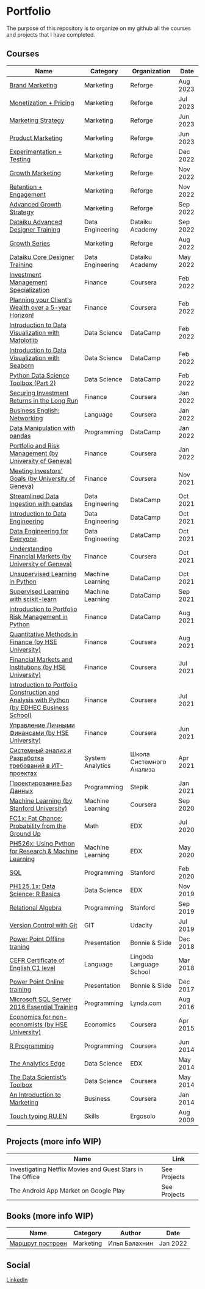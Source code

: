 # Portfolio
The purpose of this repository is to organize on my github all the courses and projects that I have completed. 

## Courses 

| Name  | Category | Organization | Date |
| ------------- | ------------- |  ------------- |  ------------- |
|  [Brand Marketing](https://www.reforge.com/) | Marketing | Reforge | Aug 2023 |
|  [Monetization + Pricing](https://www.reforge.com/) | Marketing | Reforge | Jul 2023 |
|  [Marketing Strategy](https://www.reforge.com/) | Marketing | Reforge | Jun 2023 |
|  [Product Marketing](https://www.reforge.com/) | Marketing | Reforge | Jun 2023 |
|  [Experimentation + Testing](https://www.reforge.com/) | Marketing | Reforge | Dec 2022 |
|  [Growth Marketing](https://www.reforge.com/) | Marketing | Reforge | Nov 2022 |
|  [Retention + Engagement](https://www.reforge.com/) | Marketing | Reforge | Nov 2022 |
|  [Advanced Growth Strategy](https://www.reforge.com/) | Marketing | Reforge | Sep 2022 |
|  [Dataiku Advanced Designer Training](https://academy.dataiku.com/) | Data Engineering | Dataiku Academy | Sep 2022 |
|  [Growth Series](https://www.reforge.com/) | Marketing | Reforge | Aug 2022 |
|  [Dataiku Core Designer Training](https://academy.dataiku.com/) | Data Engineering | Dataiku Academy | May 2022 |
|  [Investment Management Specialization](https://coursera.org/share/27c7a1271195d8d3ad639189b6540325) | Finance | Coursera | Feb 2022 |
|  [Planning your Client's Wealth over a 5-year Horizon!](https://coursera.org/share/795e6c06d7253fd75b8c8334453dabd1) | Finance | Coursera | Feb 2022 |
|  [Introduction to Data Visualization with Matplotlib](https://www.datacamp.com/statement-of-accomplishment/course/9b6dda11bf98f794c012ad83439ec6aa59421191) | Data Science | DataCamp | Feb 2022 |
|  [Introduction to Data Visualization with Seaborn](https://www.datacamp.com/statement-of-accomplishment/course/da99bc20896573175c6780a5671b37454230f50b) | Data Science | DataCamp | Feb 2022 |
|  [Python Data Science Toolbox (Part 2)](https://www.datacamp.com/statement-of-accomplishment/course/7de46b1eaf3b23931238e5304b9874f11abb3195) | Data Science | DataCamp | Feb 2022 |
|  [Securing Investment Returns in the Long Run](https://coursera.org/share/3fb06f9837b88967f00376383e43c5d6) | Finance | Coursera | Jan 2022 |
|  [Business English: Networking](https://coursera.org/share/bb784ea573c22870480661bdba3b4d80) | Language | Coursera | Jan 2022 |
|  [Data Manipulation with pandas](https://www.datacamp.com/statement-of-accomplishment/course/f746e580d778db8d8845e56146ecbed767e69d8e) | Programming | DataCamp | Jan 2022 |
|  [Portfolio and Risk Management (by University of Geneva)](https://coursera.org/share/4fb89d4157b23f2b36478a75262bf94e) | Finance | Coursera | Jan 2022 |
|  [Meeting Investors' Goals (by University of Geneva)](https://coursera.org/share/cf80bde970101f7dea59e2e6f2f05b2a) | Finance | Coursera | Nov 2021 |
|  [Streamlined Data Ingestion with pandas](https://www.datacamp.com/statement-of-accomplishment/course/b8cc026f065c9e0462bc63c75005ba64a86fcf81) | Data Engineering | DataCamp | Oct 2021 |
|  [Introduction to Data Engineering](https://www.datacamp.com/statement-of-accomplishment/course/808412772eb09360a54cd4c399c36fb8fb24a4ed) | Data Engineering | DataCamp | Oct 2021 |
|  [Data Engineering for Everyone](https://www.datacamp.com/statement-of-accomplishment/course/9a5206c7536d76fb153a706bd971ad1a5018f8db)| Data Engineering | DataCamp | Oct 2021 |
|  [Understanding Financial Markets (by University of Geneva)](https://coursera.org/share/cbc66ff5c506c15cae0f0604d0179ace) | Finance | Coursera | Oct 2021 |
|  [Unsupervised Learning in Python](https://www.datacamp.com/statement-of-accomplishment/course/9d7b5a223c40fe3c45a1928ac8862c26d78426e4) | Machine Learning | DataCamp | Oct 2021 |
|  [Supervised Learning with scikit-learn](https://www.datacamp.com/statement-of-accomplishment/course/22a8982baf3ba311dbd871b42af166580f19ee5f) | Machine Learning | DataCamp | Sep 2021 |
|  [Introduction to Portfolio Risk Management in Python](https://www.datacamp.com/statement-of-accomplishment/course/2531d9784831ff47fbf74516031e48f07fc0d04f) | Finance | DataCamp | Aug 2021 | 
|  [Quantitative Methods in Finance (by HSE University)](https://coursera.org/share/75983b4d22494cd0aafbcfb53afeb22e) | Finance | Coursera | Aug 2021 | 
|  [Financial Markets and Institutions (by HSE University)](https://coursera.org/share/c3703c43fb1284df2c951e8f4af833ab) | Finance | Coursera | Jul 2021 | 
|  [Introduction to Portfolio Construction and Analysis with Python (by EDHEC Business School)](https://coursera.org/share/3dd44a0ab9f7d0b8511e1ff1c8d4db5f) | Finance | Coursera | Jul 2021 |
|  [Управление Личными Финансами (by HSE University)](https://coursera.org/share/a1e8fe6899ce9ee3e2230cb6a89ce651) | Finance | Coursera | Jun 2021 |
|  [Системный анализ и  Разработка требований в ИТ-проектах](https://systems.education/) | System Analytics | Школа Системного Анализа | Apr 2021 |
|  [Проектирование Баз Данных](https://stepik.org/cert/1157736) | Programming | Stepik | Jan 2021 |
|  [Machine Learning (by Stanford University)](https://coursera.org/share/b427dead6f0052c83f6b56cb2743a1c7) | Machine Learning | Coursera | Sep 2020 |
|  [FC1x: Fat Chance: Probability from the Ground Up](https://courses.edx.org/certificates/43b7245f94e94d518dd3815729d6bcfc) | Math | EDX | Jul 2020 | 
|  [PH526x: Using Python for Research & Machine Learning](https://courses.edx.org/certificates/3048705a45ae41a88f9a353eb5c0e746) | Machine Learning | EDX | May 2020 |
|  [SQL](https://verify.lagunita.stanford.edu/SOA/4371aecfe5bd4dd88ceac069eb44642d)| Programming | Stanford | Feb 2020 |
|  [PH125.1x: Data Science: R Basics](https://courses.edx.org/certificates/1b897f4d318f43d89ca4307569d8cba4) | Data Science | EDX | Nov 2019 |
|  [Relational Algebra](https://verify.lagunita.stanford.edu/SOA/2b2abcacbf274d1e9bc59d12f66fad9c/) | Programming | Stanford | Sep 2019 |
|  [Version Control with Git](https://www.udacity.com/course/version-control-with-git--ud123) | GIT | Udacity | Jul 2019 | 
|  [Power Point Offline traning](https://bonnieandslide.com/power-of-powerpoint)| Presentation | Bonnie & Slide | Dec 2018 | 
|  [CEFR Certificate of English C1 level](https://www.lingoda.com/en/) | Language | Lingoda Language School | Mar 2018 | 
|  [Power Point Online training](https://bonnieandslide.com/power-of-powerpoint)| Presentation | Bonnie & Slide | Dec 2017 | 
|  [Microsoft SQL Server 2016 Essential Training](https://www.linkedin.com/learning/microsoft-sql-server-2016-essential-training)| Programming | Lynda.com | Aug 2016 | 
|  [Economics for non-economists (by HSE University)](https://www.coursera.org/learn/ekonomika-dlya-neekonomistov)| Economics | Coursera | Apr 2015 |
|  [R Programming](https://www.coursera.org/signature/certificate/9Q3P9VJC4B) | Programming | Coursera | Jun 2014 | 
|  [The Analytics Edge](https://verify.edx.org/cert/88262e6c913949a98c90642a6d7a698f) | Data Science | EDX | May 2014 |
|  [The Data Scientist’s Toolbox](https://www.coursera.org/signature/certificate/5FMEZLPB75) | Data Science  | Coursera | May 2014 | 
|  [An Introduction to Marketing](https://www.coursera.org/signature/certificate/XSKGFAN7H2) | Business | Coursera  | Jan 2014  |  
|  [Touch typing RU,EN](https://ergosolo.ru/) | Skills | Ergosolo | Aug 2009  |  

## Projects (more info WIP)
| Name  | Link | 
| ------------- | ------------- |
| Investigating Netflix Movies and Guest Stars in The Office | See Projects |
| The Android App Market on Google Play | See Projects |


## Books (more info WIP)
| Name  | Category | Author | Date |
| ------------- | ------------- |  ------------- |  ------------- |
|  [Маршрут построен](https://alpinabook.ru/catalog/book-marshrut-postroen/) | Marketing | Илья Балахнин | Jan 2022 |


## Social

[LinkedIn](https://www.linkedin.com/in/anton-sementsov-4b354373/)

